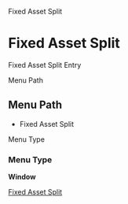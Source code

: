 
Fixed Asset Split
# Fixed Asset Split


Fixed Asset Split Entry

Menu Path
## Menu Path



- Fixed Asset Split

Menu Type
### Menu Type

**Window**


[Fixed Asset Split](../../window-fixed-asset-split.md)